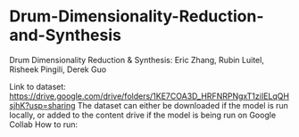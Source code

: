 # Drum-Dimensionality-Reduction-and-Synthesis
Drum Dimensionality Reduction & Synthesis: Eric Zhang, Rubin Luitel, Risheek Pingili, Derek Guo

Link to dataset: https://drive.google.com/drive/folders/1KE7COA3D_HRFNRPNgxT1ziIELqQHsjhK?usp=sharing
The dataset can either be downloaded if the model is run locally, or added to the content drive if the model is being run on Google Collab
How to run:

